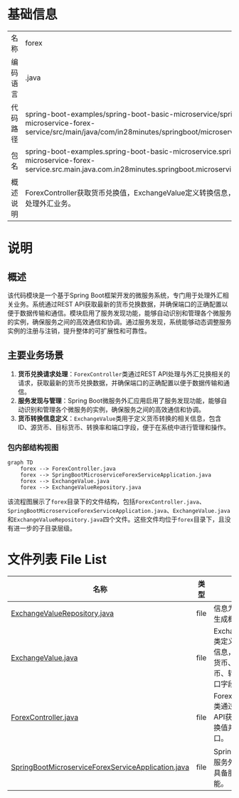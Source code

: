 # 基础信息

|      |      |
|------|------|
| 名称 | forex |
| 编码语言 | .java |
| 代码路径 | spring-boot-examples/spring-boot-basic-microservice/spring-boot-microservice-forex-service/src/main/java/com/in28minutes/springboot/microservice/example/forex |
| 包名 | spring-boot-examples.spring-boot-basic-microservice.spring-boot-microservice-forex-service.src.main.java.com.in28minutes.springboot.microservice.example.forex |
| 概述说明 | ForexController获取货币兑换值，ExchangeValue定义转换信息，Spring Boot应用处理外汇业务。 |

# 说明

## 概述
该代码模块是一个基于Spring Boot框架开发的微服务系统，专门用于处理外汇相关业务。系统通过REST API获取最新的货币兑换数据，并确保端口的正确配置以便于数据传输和通信。模块启用了服务发现功能，能够自动识别和管理各个微服务的实例，确保服务之间的高效通信和协调。通过服务发现，系统能够动态调整服务实例的注册与注销，提升整体的可扩展性和可靠性。

## 主要业务场景
1. **货币兑换请求处理**：`ForexController`类通过REST API处理与外汇兑换相关的请求，获取最新的货币兑换数据，并确保端口的正确配置以便于数据传输和通信。
2. **服务发现与管理**：Spring Boot微服务外汇应用启用了服务发现功能，能够自动识别和管理各个微服务的实例，确保服务之间的高效通信和协调。
3. **货币转换信息定义**：`ExchangeValue`类用于定义货币转换的相关信息，包含ID、源货币、目标货币、转换率和端口字段，便于在系统中进行管理和操作。


### 包内部结构视图

```mermaid
graph TD
    forex --> ForexController.java
    forex --> SpringBootMicroserviceForexServiceApplication.java
    forex --> ExchangeValue.java
    forex --> ExchangeValueRepository.java
```

该流程图展示了`forex`目录下的文件结构，包括`ForexController.java`、`SpringBootMicroserviceForexServiceApplication.java`、`ExchangeValue.java`和`ExchangeValueRepository.java`四个文件。这些文件均位于`forex`目录下，且没有进一步的子目录层级。

# 文件列表 File List

| 名称   | 类型  | 说明 |
|-------|------|-------------|
| [ExchangeValueRepository.java](ExchangeValueRepository.md) | file | 信息为空，无法生成概要描述。 |
| [ExchangeValue.java](ExchangeValue.md) | file | ExchangeValue类定义货币转换信息，含ID、源货币、目标货币、转换率和端口字段。 |
| [ForexController.java](ForexController.md) | file | ForexController类通过REST API获取货币兑换值并配置端口。 |
| [SpringBootMicroserviceForexServiceApplication.java](SpringBootMicroserviceForexServiceApplication.md) | file | Spring Boot微服务外汇应用，具备服务发现功能。 |


